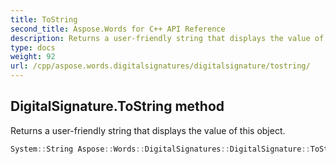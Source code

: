 ```yaml
---
title: ToString
second_title: Aspose.Words for C++ API Reference
description: Returns a user-friendly string that displays the value of this object. 
type: docs
weight: 92
url: /cpp/aspose.words.digitalsignatures/digitalsignature/tostring/
---
```

## DigitalSignature.ToString method


Returns a user-friendly string that displays the value of this object.

```cpp
System::String Aspose::Words::DigitalSignatures::DigitalSignature::ToString() const override
```

